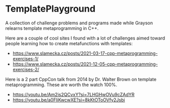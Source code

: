 # TemplatePlayground
A collection of challenge problems and programs made while Grayson relearns template metaprogramming in C++.

Here are a couple of cool sites I found with a lot of challenges aimed toward people learning how to create metafunctions with templates:
* https://www.slamecka.cz/posts/2021-03-17-cpp-metaprogramming-exercises-1/
* https://www.slamecka.cz/posts/2021-12-05-cpp-metaprogramming-exercises-2/

Here is a 2 part CppCon talk from 2014 by Dr. Walter Brown on template metaprogramming. These are worth the watch 100%.
* https://youtu.be/Am2is2QCvxY?si=7LHGHwOVu9cZAdYR
* https://youtu.be/a0FliKwcwXE?si=8kKtOToOVfy2Jsbi
